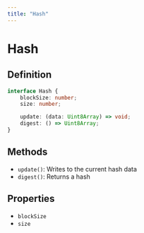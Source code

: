 ```yaml
---
title: "Hash"
---
```


# Hash

## Definition

```ts
interface Hash {
	blockSize: number;
	size: number;

	update: (data: Uint8Array) => void;
	digest: () => Uint8Array;
}
```

## Methods

- `update()`: Writes to the current hash data
- `digest()`: Returns a hash

## Properties

- `blockSize`
- `size`
